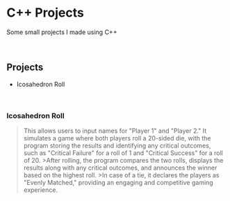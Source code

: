 # C++ Projects
Some small projects I made using C++


 <br/>



## Projects
- Icosahedron Roll 
<br/>

### Icosahedron Roll
>This allows users to input names for "Player 1" and "Player 2." It simulates a game where both players roll a 20-sided die, with the program storing the results and identifying any critical outcomes, such as "Critical Failure" for a roll of 1 and "Critical Success" for a roll of 20. >After rolling, the program compares the two rolls, displays the results along with any critical outcomes, and announces the winner based on the highest roll. >In case of a tie, it declares the players as "Evenly Matched," providing an engaging and competitive gaming experience.
<br/>


